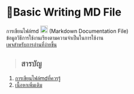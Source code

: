 # 👻Basic Writing MD File
การเขียนไฟล์md <img height=20px src="https://camo.githubusercontent.com/7f65f69ad22ee0caca8ef19a8ba38d94f768b27bcd6b26e3440a429e1d54cfbf/68747470733a2f2f63646e2e737667706f726e2e636f6d2f6c6f676f732f6d61726b646f776e2e737667" />
(Markdown Documentation File)<br>
ข้อมูลวิธีการใช้งานเรียงตามความจำเป็นในการใช้งาน <br>
[เพจสำหรับการอ่านที่ง่ายขึ้น](https://boszgtec.github.io/Basic-Writing-MD-File-Pb/)
> ## สารบัญ
   1. [การเขียนไฟล์mdที่ควรรู้](https://github.com/BoszGTec/Basic-Writing-MD-FilePb/tree/main/%E0%B8%97%E0%B8%B5%E0%B9%88%E0%B8%84%E0%B8%A7%E0%B8%A3%E0%B8%A3%E0%B8%B9%E0%B9%89)
   2. [เนื้อหาเพิ่มเติม](https://github.com/BoszGTec/Basic-Writing-MD-File-Pb/tree/main/%E0%B9%80%E0%B8%9E%E0%B8%B4%E0%B9%88%E0%B8%A1%E0%B9%80%E0%B8%95%E0%B8%B4%E0%B8%A1)
